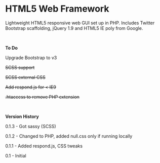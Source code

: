 HTML5 Web Framework
=========

Lightweight HTML5 responsive web GUI set up in PHP. Includes Twitter Bootstrap scaffolding, jQuery 1.9 and HTML5 IE poly from Google.

<br>

<b>To Do</b>

Upgrade Bootstrap to v3

~~SCSS support~~

~~SCSS external CSS~~

~~Add respond.js for < IE9~~

~~.htaccess to remove PHP extension~~

<br>

<b>Version History</b>

0.1.3 - Got sassy (SCSS)

0.1.2 - Changed to PHP, added null.css only if running locally

0.1.1 - Added respond.js, CSS tweaks

0.1 - Initial